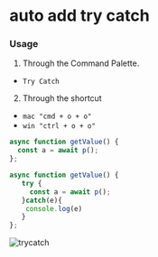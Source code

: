 # auto add try catch


### Usage
1.  Through the Command Palette.
- `Try Catch`
2. Through the shortcut
- `mac "cmd + o + o"`
- `win "ctrl + o + o"`

```js
async function getValue() {
  const a = await p();
};
```

```js
async function getValue() {
   try {
     const a = await p();
   }catch(e){
    console.log(e)
   }
};
```

![trycatch](https://user-images.githubusercontent.com/62171212/197775651-7cbe7758-3e67-4e27-a178-65e9ea6eb6ca.gif)
